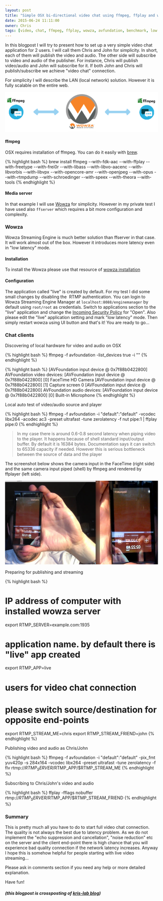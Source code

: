 ```yaml
---
layout: post
title: "Simple OSX bi-directional video chat using ffmpeg, ffplay and wowza"
date: 2015-06-24 11:11:00
owner: Chris
tags: [video, chat, ffmpeg, ffplay, wowza, avfundation, benchmark, low latency, streaming, live]
---
```


In this blogpost I will try to present how to set up a very simple video chat application for 2 users. I will call them Chris and John for simplicity. 
In short, each of them will publish the video and audio. The other side will subscribe to video and audio of the publisher. For instance, Chris will 
publish video/audio and John will subscribe for it. If both John and Chris will publish/subscribe we achieve "video chat" connection.

For simplicity I will describe the LAN (local network) solution. However it is fully scalable on the entire web.

<!--more-->

![Video Chat Overview](/img/posts/2015/video-chat-overview.png)

#### ffmpeg

OSX requires installation of ffmpeg. You can do it easily with [brew](http://brew.sh/).

{% highlight bash %}
brew install ffmpeg --with-fdk-aac --with-ffplay --with-freetype --with-frei0r --with-libass --with-libvo-aacenc --with-libvorbis --with-libvpx --with-opencore-amr --with-openjpeg --with-opus --with-rtmpdump --with-schroedinger --with-speex --with-theora --with-tools
{% endhighlight %}

#### Media server

In that example I will use [Wowza](http://www.wowza.com/) for simplicity. However in my private test I have used also `ffserver` which requires a bit more configuration and complexity.

### Wowza

Wowza Streaming Engine is much better solution than ffserver in that case. It will work almost out of the box. However it introduces more latency even in "low latency" mode. 

#### Installation
To install the Wowza please use that resource of [wowza installation](http://www.wowza.com/forums/content.php?217-How-to-install-and-configure-Wowza-Streaming-Engine#startMacService)

#### Configuration
The application called "live" is created by default. For my test I did some small changes by disabling the  RTMP authentication. You can login to Wowza Streaming Engine Manager at `localhost:8088/enginemanager` by default using `root/root` as credentials. Switch to applications section to the "live" application and change the <a href="http://www.wowza.com/forums/content.php?449-How-to-enable-username-password-authentication-for-RTMP-and-RTSP-publishing" target="_blank">Incoming Security Policy</a> for "Open". Also please edit the "live" application setting and mark "low latency" mode. Then simply restart wowza using UI button and that's it! You are ready to go...

### Chat clients

Discovering of local hardware for video and audio on OSX

{% highlight bash %}
ffmpeg -f avfoundation -list_devices true -i ""
{% endhighlight %}

{% highlight bash %}
[AVFoundation input device @ 0x7f88b0422800] AVFoundation video devices:
[AVFoundation input device @ 0x7f88b0422800] [0] FaceTime HD Camera
[AVFoundation input device @ 0x7f88b0422800] [1] Capture screen 0
[AVFoundation input device @ 0x7f88b0422800] AVFoundation audio devices:
[AVFoundation input device @ 0x7f88b0422800] [0] Built-in Microphone
{% endhighlight %}

Local auto test of video/audio source and player

{% highlight bash %}
ffmpeg -f avfoundation -i "default":"default" -vcodec libx264 -acodec ac3 -preset ultrafast -tune zerolatency -f nut pipe:1 | ffplay pipe:0
{% endhighlight %}

> In my case there is around 0.6-0.8 second latency when piping video to the player. It happens because of shell standard input/output buffer. By default it is 16384 bytes. Documentation says it can switch to 65336 capacity if needed. However this is serious bottleneck between the source of data and the player

The screenshot below shows the camera input in the FaceTime (right side) and the same camera input piped (shell) by ffmpeg and rendered by ffplayer (left side).

![Chat Latency Test](/img/posts/2015/chat-latency-test.png)

Preparing for publishing and streaming

{% highlight bash %}
# IP address of computer with installed wowza server
export RTMP_SERVER=example.com:1935

# application name. by default there is "live" app created
export RTMP_APP=live

# users for video chat connection
# please switch source/destination for opposite end-points
export RTMP_STREAM_ME=chris
export RTMP_STREAM_FRIEND=john
{% endhighlight %}

Publishing video and audio as Chris/John

{% highlight bash %}
ffmpeg -f avfoundation -i "default":"default" -pix_fmt yuv420p -s 284x164 -vcodec libx264 -preset ultrafast -tune zerolatency -f flv rtmp://$RTMP_SERVER/$RTMP_APP/$RTMP_STREAM_ME
{% endhighlight %}

Subscribing to Chris/John's video and audio

{% highlight bash %}
ffplay -fflags nobuffer rtmp://$RTMP_SERVER/$RTMP_APP/$RTMP_STREAM_FRIEND
{% endhighlight %}

### Summary

This is pretty much all you have to do to start full video chat connection. The quality is not always the best due to latency problem. As we do 
not implement the "echo suppression and cancellation", "noise reduction" etc on the server and the client end-point there is high chance that 
you will experience bad quality connection if the network latency increases. Anyway I hope this is somehow helpful for 
people starting with live video streaming...

Please ask in comments section if you need any help or more detailed explanation.

Have fun!

##### (this blogpost is crossposting of [kris-lab blog](http://blog.kris-lab.com/simple-osx-bi-directional-video-chat-using-ffmpeg-ffplay-and-wowza/))

